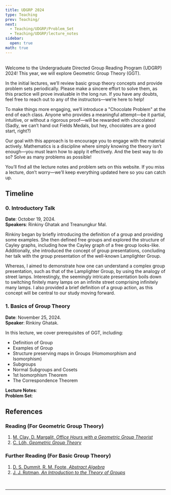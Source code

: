 ```yaml
---
title: UDGRP 2024
type: Teaching
prev: Teaching/
next:
  - Teaching/UDGRP/Problem_Set
  - Teaching/UDGRP/lecture_notes
sidebar:
  open: true
math: true
---
```

<br>
Welcome to the Undergraduate Directed Group Reading Program (UDGRP) 2024! This year, we will explore Geometric Group Theory (GGT). 

In the initial lectures, we’ll review basic group theory concepts and provide problem sets periodically. Please make a sincere effort to solve them, as this practice will prove invaluable in the long run. If you have any doubts, feel free to reach out to any of the instructors—we’re here to help!

To make things more engaging, we’ll introduce a "Chocolate Problem" at the end of each class. Anyone who provides a meaningful attempt—be it partial, intuitive, or without a rigorous proof—will be rewarded with chocolates! (Sadly, we can’t hand out Fields Medals, but hey, chocolates are a good start, right?)

Our goal with this approach is to encourage you to engage with the material actively. Mathematics is a discipline where simply knowing the theory isn’t enough—you must learn how to apply it effectively. And the best way to do so? Solve as many problems as possible!

You’ll find all the lecture notes and problem sets on this website. If you miss a lecture, don’t worry—we’ll keep everything updated here so you can catch up.

## Timeline

### 0. Introductory Talk

**Date**: October 19, 2024. <br>
**Speakers**: Rinkiny Ghatak and Treanungkur Mal. <br>

Rinkiny began by briefly introducing the definition of a group and providing some examples. She then defined free groups and explored the structure of Cayley graphs, including how the Cayley graph of a free group looks-like. Additionally, she introduced the concept of group presentations, concluding her talk with the group presentation of the well-known Lamplighter Group.

Whereas, I aimed to demonstrate how one can understand a complex group presentation, such as that of the Lamplighter Group, by using the analogy of street lamps. Interestingly, the seemingly intricate presentation boils down to switching finitely many lamps on an infinite street comprising infinitely many lamps. I also provided a brief definition of a group action, as this concept will be central to our study moving forward.

### 1. Basics of Group Theory

**Date**: November 25, 2024.<br>
**Speaker**: Rinkiny Ghatak. <br>

In this lecture, we cover prerequisites of GGT, including:
- Definition of Group
- Examples of Group
- Structure preserving maps in Groups (Homomorphism and Isomorphism)
- Subgroups
- Normal Subgroups and Cosets
- 1st Isomorphism Theorem
- The Correspondence Theorem

**Lecture Notes**:<br>
**Problem Set**:<br>

## References

### Reading (For Geometric Group Theory)
1. [M. Clay, D. Margalit, *Office Hours with a Geometric Group Theorist*](https://raw.githubusercontent.com/maltreanungkur/web/main/documents/OHGGT.pdf)
2. [C. Löh, *Geometric Group Theory*](https://raw.githubusercontent.com/maltreanungkur/web/main/documents/clara.pdf)

### Further Reading (For Basic Group Theory)
1. [D. S. Dummit, R. M. Foote, *Abstract Algebra*](https://rksmvv.ac.in/wp-content/uploads/2021/04/David_S_Dummit_Richard_M_Foote_Abstract_Algeb_230928_225848.pdf)
2. [J. J. Rotman, *An Introduction to the Theory of Groups*](https://raw.githubusercontent.com/maltreanungkur/web/main/documents/rotman.pdf)
<br>

---
